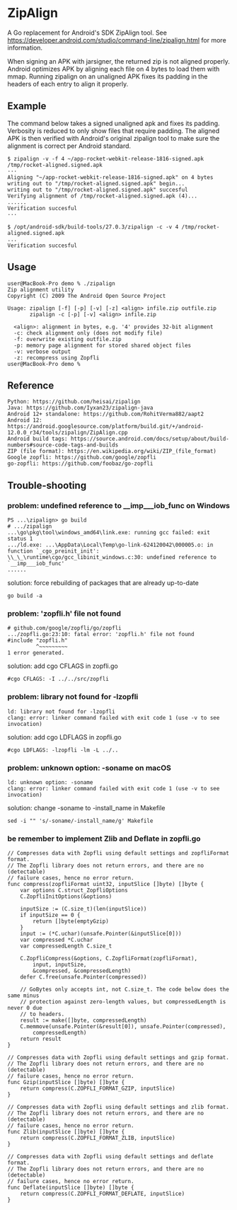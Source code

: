 ZipAlign
========

A Go replacement for Android's SDK ZipAlign tool. See
https://developer.android.com/studio/command-line/zipalign.html for more
information.

When signing an APK with jarsigner, the returned zip is not aligned properly.
Android optimizes APK by aligning each file on 4 bytes to load them with mmap.
Running zipalign on an unaligned APK fixes its padding in the headers of each
entry to align it properly.

Example
-------

The command below takes a signed unaligned apk and fixes its padding. Verbosity
is reduced to only show files that require padding. The aligned APK is then
verified with Android's original zipalign tool to make sure the alignment is
correct per Android standard.

````
$ zipalign -v -f 4 ~/app-rocket-webkit-release-1816-signed.apk /tmp/rocket-aligned.signed.apk
···
Aligning "~/app-rocket-webkit-release-1816-signed.apk" on 4 bytes
writing out to "/tmp/rocket-aligned.signed.apk" begin...
writing out to "/tmp/rocket-aligned.signed.apk" succesful
Verifying alignment of /tmp/rocket-aligned.signed.apk (4)...
......
Verification succesful
···

$ /opt/android-sdk/build-tools/27.0.3/zipalign -c -v 4 /tmp/rocket-aligned.signed.apk
...
Verification succesful
````

Usage
-------

```
user@MacBook-Pro demo % ./zipalign
Zip alignment utility
Copyright (C) 2009 The Android Open Source Project

Usage: zipalign [-f] [-p] [-v] [-z] <align> infile.zip outfile.zip
       zipalign -c [-p] [-v] <align> infile.zip

  <align>: alignment in bytes, e.g. '4' provides 32-bit alignment
  -c: check alignment only (does not modify file)
  -f: overwrite existing outfile.zip
  -p: memory page alignment for stored shared object files
  -v: verbose output
  -z: recompress using Zopfli
user@MacBook-Pro demo % 
```

Reference
-------

```
Python: https://github.com/heisai/zipalign
Java: https://github.com/Iyxan23/zipalign-java
Android 12+ standalone: https://github.com/RohitVerma882/aapt2
Android 12: https://android.googlesource.com/platform/build.git/+/android-12.0.0_r34/tools/zipalign/ZipAlign.cpp
Android build tags: https://source.android.com/docs/setup/about/build-numbers#source-code-tags-and-builds
ZIP (file format): https://en.wikipedia.org/wiki/ZIP_(file_format)
Google zopfli: https://github.com/google/zopfli
go-zopfli: https://github.com/foobaz/go-zopfli
```

Trouble-shooting
-------

### problem: undefined reference to __imp___iob_func on Windows
```
PS ...\zipalign> go build
# .../zipalign
...\go\pkg\tool\windows_amd64\link.exe: running gcc failed: exit status 1
.../ld.exe: ...\AppData\Local\Temp\go-link-624120042\000005.o: in function `_cgo_preinit_init':
\\_\_\runtime\cgo/gcc_libinit_windows.c:30: undefined reference to `__imp___iob_func'
......
```

solution: force rebuilding of packages that are already up-to-date
```
go build -a
```


### problem: 'zopfli.h' file not found
```
# github.com/google/zopfli/go/zopfli
.../zopfli.go:23:10: fatal error: 'zopfli.h' file not found
#include "zopfli.h"
         ^~~~~~~~~~
1 error generated.
```

solution: add cgo CFLAGS in zopfli.go
```
#cgo CFLAGS: -I ../../src/zopfli
```


### problem: library not found for -lzopfli
```
ld: library not found for -lzopfli
clang: error: linker command failed with exit code 1 (use -v to see invocation)
```

solution: add cgo LDFLAGS in zopfli.go
```
#cgo LDFLAGS: -lzopfli -lm -L ../..
```


### problem: unknown option: -soname on macOS
```
ld: unknown option: -soname
clang: error: linker command failed with exit code 1 (use -v to see invocation)
```

solution: change -soname to -install_name in Makefile
```
sed -i "" 's/-soname/-install_name/g' Makefile
```

### be remember to implement Zlib and Deflate in zopfli.go
```
// Compresses data with Zopfli using default settings and zopfliFormat format.
// The Zopfli library does not return errors, and there are no (detectable)
// failure cases, hence no error return.
func compress(zopfliFormat uint32, inputSlice []byte) []byte {
	var options C.struct_ZopfliOptions
	C.ZopfliInitOptions(&options)

	inputSize := (C.size_t)(len(inputSlice))
	if inputSize == 0 {
		return []byte(emptyGzip)
	}
	input := (*C.uchar)(unsafe.Pointer(&inputSlice[0]))
	var compressed *C.uchar
	var compressedLength C.size_t

	C.ZopfliCompress(&options, C.ZopfliFormat(zopfliFormat),
		input, inputSize,
		&compressed, &compressedLength)
	defer C.free(unsafe.Pointer(compressed))

	// GoBytes only accepts int, not C.size_t. The code below does the same minus
	// protection against zero-length values, but compressedLength is never 0 due
	// to headers.
	result := make([]byte, compressedLength)
	C.memmove(unsafe.Pointer(&result[0]), unsafe.Pointer(compressed),
		compressedLength)
	return result
}

// Compresses data with Zopfli using default settings and gzip format.
// The Zopfli library does not return errors, and there are no (detectable)
// failure cases, hence no error return.
func Gzip(inputSlice []byte) []byte {
	return compress(C.ZOPFLI_FORMAT_GZIP, inputSlice)
}

// Compresses data with Zopfli using default settings and zlib format.
// The Zopfli library does not return errors, and there are no (detectable)
// failure cases, hence no error return.
func Zlib(inputSlice []byte) []byte {
	return compress(C.ZOPFLI_FORMAT_ZLIB, inputSlice)
}

// Compresses data with Zopfli using default settings and deflate format.
// The Zopfli library does not return errors, and there are no (detectable)
// failure cases, hence no error return.
func Deflate(inputSlice []byte) []byte {
	return compress(C.ZOPFLI_FORMAT_DEFLATE, inputSlice)
}
```
